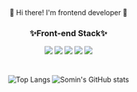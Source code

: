 <div align="center">
👋 Hi there! I'm frontend developer 👋

### ✨Front-end Stack✨
<img src="https://img.shields.io/badge/HTML5-E34F26?style=flat-square&logo=html5&logoColor=white"/> <img src="https://img.shields.io/badge/CSS3-1572B6?style=flat-square&logo=css3&logoColor=white"/> <img src="https://img.shields.io/badge/JavaScript-FFCA28?style=flat-square&logo=javascript&logoColor=white"/> <img src="https://img.shields.io/badge/React-61DAFB?style=flat-square&logo=react&logoColor=white"/> <img src="https://img.shields.io/badge/Next-000000?style=flat-square&logo=next.js&logoColor=white"/>

#
![Top Langs](https://github-readme-stats.vercel.app/api/top-langs/?username=somin00&layout=compact&theme=dark)
![Somin's GitHub stats](https://github-readme-stats.vercel.app/api?username=somin00&show_icons=true&theme=dracula)
</div>

